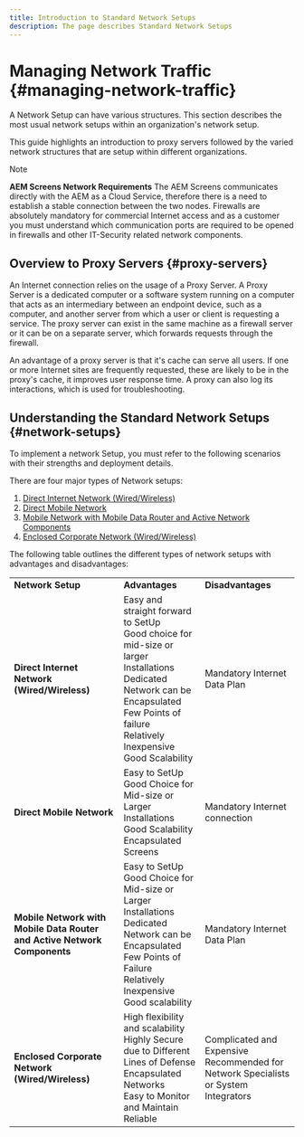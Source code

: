 ```yaml
---
title: Introduction to Standard Network Setups
description: The page describes Standard Network Setups
---
```


# Managing Network Traffic {#managing-network-traffic}

A Network Setup can have various structures. This section describes the most usual network setups within an organization's network setup. 

This guide highlights an introduction to proxy servers followed by the varied network structures that are setup within different organizations. 

>[!NOTE]
>**AEM Screens Network Requirements**
>The AEM Screens communicates directly with the AEM as a Cloud Service, therefore there is a need to establish a stable connection between the two nodes. Firewalls are absolutely mandatory for commercial Internet access and as a customer you must understand which communication ports are required to be opened in firewalls and other IT-Security related network components.

## Overview to Proxy Servers {#proxy-servers}

An Internet connection relies on the usage of a Proxy Server. A Proxy Server is a dedicated computer or a software system running on a computer that acts as an intermediary between an endpoint device, such as a computer, and another server from which a user or client is requesting a service. The proxy server can exist in the same machine as a firewall server or it can be on a separate server, which forwards requests through the firewall.

An advantage of a proxy server is that it's cache can serve all users. If one or more Internet sites are frequently requested, these are likely to be in the proxy's cache, it improves user response time. A proxy can also log its interactions, which is used for troubleshooting.

## Understanding the Standard Network Setups {#network-setups}

To implement a network Setup, you must refer to the following scenarios with their strengths and deployment details. 

There are four major types of Network setups:

1. [Direct Internet Network (Wired/Wireless)](/help/using/direct-internet-network.md)
1. [Direct Mobile Network](/help/using/mobile-network.md)
1. [Mobile Network with Mobile Data Router and Active Network Components](/help/using/mobile-network-router.md)
1. [Enclosed Corporate Network (Wired/Wireless)](/help/using/enclosed-corporate-network.md)

The following table outlines the different types of network setups with advantages and disadvantages:

<table>
 <tbody>
  <tr>
   <td><strong>Network Setup</strong></td>
   <td><strong>Advantages</strong></td>
   <td><strong>Disadvantages</strong></td>
  </tr>
  <tr>
   <td><strong>Direct Internet Network (Wired/Wireless)</strong></td>
   <td>Easy and straight forward to SetUp
<br>Good choice for mid-size or larger Installations
<br>Dedicated Network can be Encapsulated
<br>Few Points of failure
<br>Relatively Inexpensive
<br>Good Scalability</td>
   <td>Mandatory Internet Data Plan </td>
  </tr>
    <tr>
   <td><strong>Direct Mobile Network</strong></td>
   <td>Easy to SetUp
<br>Good Choice for Mid-size or Larger Installations
<br>Good Scalability
<br>Encapsulated Screens
</td>
   <td>Mandatory Internet connection</td>
  </tr>
    <tr>
<tr>
   <td><strong>Mobile Network with Mobile Data Router and Active Network Components</strong></td>
   <td>Easy to SetUp
<br>Good Choice for Mid-size or Larger Installations
<br>Dedicated Network can be Encapsulated
<br>Few Points of Failure
<br>Relatively Inexpensive
<br>Good scalability</br></td>
   <td>Mandatory Internet Data Plan</td>
  </tr>
    <tr>

   <td><strong>Enclosed Corporate Network (Wired/Wireless)</strong></td>
   <td>High flexibility and scalability
<br>Highly Secure due to Different Lines of Defense
<br>Encapsulated Networks
<br>Easy to Monitor and Maintain
<br>Reliable</td>
   <td>Complicated and Expensive
<br>Recommended for Network Specialists or System Integrators</td>
  </tr>
  </tr>
 </tbody>
</table>


